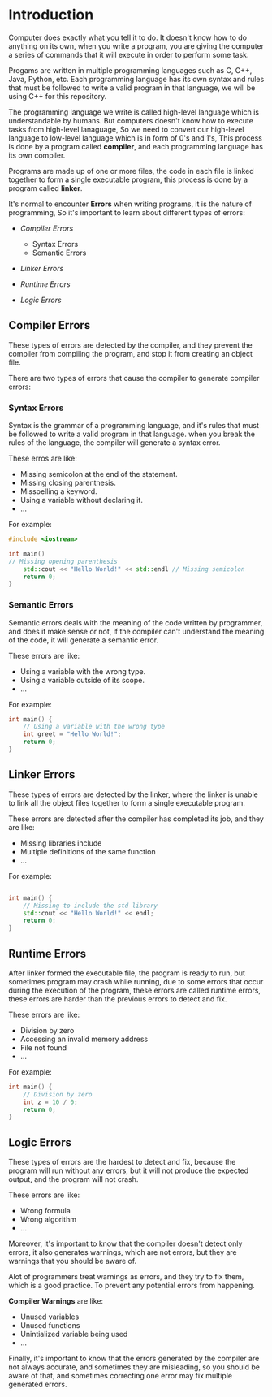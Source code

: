 # Introduction

Computer does exactly what you tell it to do. It doesn't know how to do anything on its own, when you write a program, you are giving the computer a series of commands that it will execute in order to perform some task.

Progams are written in multiple programming languages such as C, C++, Java, Python, etc. Each programming language has its own syntax and rules that must be followed to write a valid program in that language, we will be using C++ for this repository.

The programming language we write is called high-level language which is understandable by humans. But computers doesn't know how to execute tasks from high-level lanaguage, So we need to convert our high-level language to low-level language which is in form of 0's and 1's, This process is done by a program called **compiler**, and each programming language has its own compiler.

Programs are made up of one or more files, the code in each file is linked together to form a single executable program, this process is done by a program called **linker**.

It's normal to encounter **Errors** when writing programs, it is the nature of programming, So it's important to learn about different types of errors:

- *Compiler Errors*

  - Syntax Errors
  - Semantic Errors

- *Linker Errors*
- *Runtime Errors*
- *Logic Errors*

## Compiler Errors

These types of errors are detected by the compiler, and they prevent the compiler from compiling the program, and stop it from creating an object file.

There are two types of errors that cause the compiler to generate compiler errors:

### Syntax Errors

Syntax is the grammar of a programming language, and it's rules that must be followed to write a valid program in that language. when you break the rules of the language, the compiler will generate a syntax error.

These erros are like:

- Missing semicolon at the end of the statement.
- Missing closing parenthesis.
- Misspelling a keyword.
- Using a variable without declaring it.
- ...

For example:

```cpp
#include <iostream>

int main() 
// Missing opening parenthesis
    std::cout << "Hello World!" << std::endl // Missing semicolon
    return 0;
} 
```

### Semantic Errors

Semantic errors deals with the meaning of the code written by programmer, and does it make sense or not, if the compiler can't understand the meaning of the code, it will generate a semantic error.

These errors are like:

- Using a variable with the wrong type.
- Using a variable outside of its scope.
- ...

For example:

```cpp
int main() {
    // Using a variable with the wrong type
    int greet = "Hello World!";
    return 0;
}
```

## Linker Errors

These types of errors are detected by the linker, where the linker is unable to link all the object files together to form a single executable program.

These errors are detected after the compiler has completed its job, and they are like:

- Missing libraries include
- Multiple definitions of the same function
- ...

For example:

```cpp

int main() {
    // Missing to include the std library
    std::cout << "Hello World!" << endl;
    return 0;
}
```

## Runtime Errors

After linker formed the executable file, the program is ready to run, but sometimes program may crash while running, due to some errors that occur during the execution of the program, these errors are called runtime errors, these errors are harder than the previous errors to detect and fix.

These errors are like:

- Division by zero
- Accessing an invalid memory address
- File not found
- ...

For example:

```cpp
int main() {
    // Division by zero
    int z = 10 / 0;
    return 0;
}
```

## Logic Errors

These types of errors are the hardest to detect and fix, because the program will run without any errors, but it will not produce the expected output, and the program will not crash.

These errors are like:

- Wrong formula
- Wrong algorithm
- ...

Moreover, it's important to know that the compiler doesn't detect only errors, it also generates warnings, which are not errors, but they are warnings that you should be aware of.

Alot of programmers treat warnings as errors, and they try to fix them, which is a good practice. To prevent any potential errors from happening.

**Compiler Warnings** are like:

- Unused variables
- Unused functions
- Unintialized variable being used
- ...

Finally, it's important to know that the errors generated by the compiler are not always accurate, and sometimes they are misleading, so you should be aware of that, and sometimes correcting one error may fix multiple generated errors.
